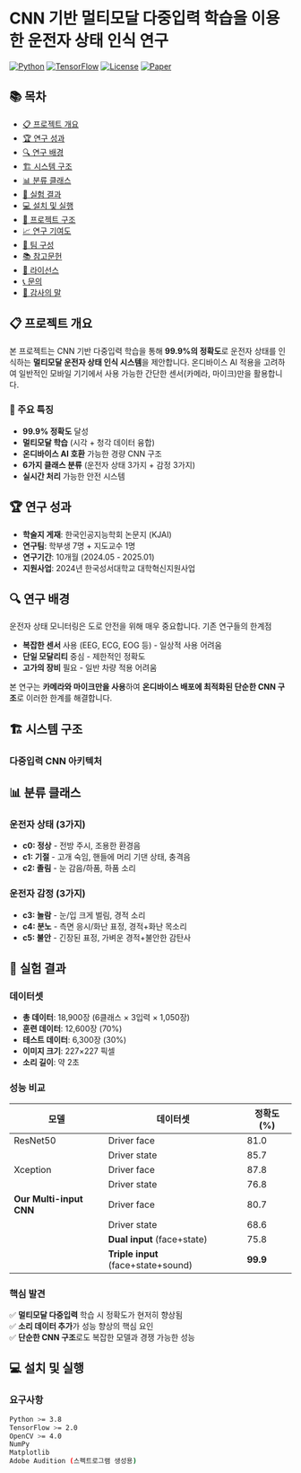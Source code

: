 # CNN 기반 멀티모달 다중입력 학습을 이용한 운전자 상태 인식 연구

[![Python](https://img.shields.io/badge/Python-3.8+-blue.svg)](https://www.python.org/downloads/)
[![TensorFlow](https://img.shields.io/badge/TensorFlow-2.x-orange.svg)](https://tensorflow.org/)
[![License](https://img.shields.io/badge/License-MIT-green.svg)](LICENSE)
[![Paper](https://img.shields.io/badge/Paper-KJAI-red.svg)](http://acoms.kisti.re.kr/kjai)

## 📚 목차

- [📋 프로젝트 개요](#-프로젝트-개요)
- [🏆 연구 성과](#-연구-성과)
- [🔍 연구 배경](#-연구-배경)
- [🏗️ 시스템 구조](#️-시스템-구조)
- [📊 분류 클래스](#-분류-클래스)
- [🔬 실험 결과](#-실험-결과)
- [💻 설치 및 실행](#-설치-및-실행)
- [📁 프로젝트 구조](#-프로젝트-구조)
- [📈 연구 기여도](#-연구-기여도)
- [👥 팀 구성](#-팀-구성)
- [📚 참고문헌](#-참고문헌)
- [📄 라이선스](#-라이선스)
- [📞 문의](#-문의)
- [🙏 감사의 말](#-감사의-말)

## 📋 프로젝트 개요

본 프로젝트는 CNN 기반 다중입력 학습을 통해 **99.9%의 정확도**로 운전자 상태를 인식하는 **멀티모달 운전자 상태 인식 시스템**을 제안합니다. 온디바이스 AI 적용을 고려하여 일반적인 모바일 기기에서 사용 가능한 간단한 센서(카메라, 마이크)만을 활용합니다.

### 🎯 주요 특징

- **99.9% 정확도** 달성
- **멀티모달 학습** (시각 + 청각 데이터 융합)
- **온디바이스 AI 호환** 가능한 경량 CNN 구조
- **6가지 클래스 분류** (운전자 상태 3가지 + 감정 3가지)
- **실시간 처리** 가능한 안전 시스템

## 🏆 연구 성과

- **학술지 게재**: 한국인공지능학회 논문지 (KJAI)
- **연구팀**: 학부생 7명 + 지도교수 1명
- **연구기간**: 10개월 (2024.05 - 2025.01)
- **지원사업**: 2024년 한국성서대학교 대학혁신지원사업

## 🔍 연구 배경

운전자 상태 모니터링은 도로 안전을 위해 매우 중요합니다. 
기존 연구들의 한계점
- **복잡한 센서** 사용 (EEG, ECG, EOG 등) - 일상적 사용 어려움
- **단일 모달리티** 중심 - 제한적인 정확도
- **고가의 장비** 필요 - 일반 차량 적용 어려움

본 연구는 **카메라와 마이크만을 사용**하여 **온디바이스 배포에 최적화된 단순한 CNN 구조**로 이러한 한계를 해결합니다.

## 🏗️ 시스템 구조

### 다중입력 CNN 아키텍처
## 📊 분류 클래스

### 운전자 상태 (3가지)
- **c0: 정상** - 전방 주시, 조용한 환경음
- **c1: 기절** - 고개 숙임, 핸들에 머리 기댄 상태, 충격음
- **c2: 졸림** - 눈 감음/하품, 하품 소리

### 운전자 감정 (3가지)  
- **c3: 놀람** - 눈/입 크게 벌림, 경적 소리
- **c4: 분노** - 측면 응시/화난 표정, 경적+화난 목소리
- **c5: 불안** - 긴장된 표정, 가벼운 경적+불안한 감탄사

## 🔬 실험 결과

### 데이터셋
- **총 데이터**: 18,900장 (6클래스 × 3입력 × 1,050장)
- **훈련 데이터**: 12,600장 (70%)
- **테스트 데이터**: 6,300장 (30%)
- **이미지 크기**: 227×227 픽셀
- **소리 길이**: 약 2초

### 성능 비교

| 모델 | 데이터셋 | 정확도 (%) |
|------|----------|------------|
| ResNet50 | Driver face | 81.0 |
| | Driver state | 85.7 |
| Xception | Driver face | 87.8 |
| | Driver state | 76.8 |
| **Our Multi-input CNN** | Driver face | 80.7 |
| | Driver state | 68.6 |
| | **Dual input** (face+state) | 75.8 |
| | **Triple input** (face+state+sound) | **99.9** |

### 핵심 발견
✅ **멀티모달 다중입력** 학습 시 정확도가 현저히 향상됨  
✅ **소리 데이터 추가**가 성능 향상의 핵심 요인  
✅ **단순한 CNN 구조**로도 복잡한 모델과 경쟁 가능한 성능

## 💻 설치 및 실행

### 요구사항
```bash
Python >= 3.8
TensorFlow >= 2.0
OpenCV >= 4.0
NumPy
Matplotlib
Adobe Audition (스펙트로그램 생성용)
